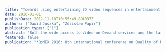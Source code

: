 ```yaml
---
title: "Towards using entertaining 3D video sequences in entertainment-oriented subjective experiments"
date: 2016-01-01
publishDate: 2019-11-18T10:55:49.894037Z
authors: ["Dawid Juszka", "Zdzisław Papir"]
publication_types: ["1"]
abstract: "Both the wide access to Video-on-Demand services and the large availability of tag information enable today's users to make conscious decisions on the video content they watch. This signifies a dramatic change in user behaviour compared to previous generations, whose choice was constrained by TV listings, which further restricted the time of viewing. Most subjective video quality studies use short-duration sequences that are specifically designed to use encoding algorithms and do not consider the subjective characteristics of the content as variables. For these reasons, the user's motivations to watch video content should be included in Quality of Experience measurement methods. This paper shows that subjective assessment of personal interest in video content, its visual attractiveness and quality of 3D effects do not correlate with objective parameters usually used for test sequence selection: spatial perceptual information, temporal perceptual information and mean scene-cut density."
featured: false
publication: "*QoMEX 2016: 8th international conference on Quality of Multimedia Experience*"
---
```


